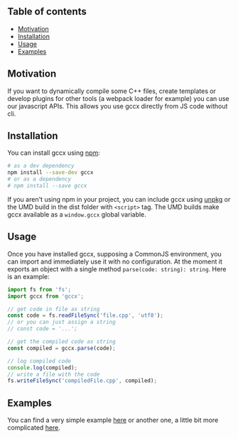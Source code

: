 ## Table of contents

- [Motivation](#motivation)
- [Installation](#installation)
- [Usage](#usage)
- [Examples](#examples)

## Motivation

If you want to dynamically compile some C++ files, create templates or develop plugins for other tools (a webpack loader for example) you can use our javascript APIs. This allows you use gccx directly from JS code without cli.

## Installation

You can install gccx using [npm](https://www.npmjs.com/package/gccx):

```bash
# as a dev dependency
npm install --save-dev gccx
# or as a dependency
# npm install --save gccx
```

If you aren't using npm in your project, you can include gccx using [unpkg](https://unpkg.com/gccx/) or the UMD build in the dist folder with `<script>` tag. The UMD builds make gccx available as a `window.gccx` global variable.

## Usage

Once you have installed gccx, supposing a CommonJS environment, you can import and immediately use it with no configuration. At the moment it exports an object with a single method `parse(code: string): string`. Here is an example:

```js
import fs from 'fs';
import gccx from 'gccx';

// get code in file as string
const code = fs.readFileSync('file.cpp', 'utf8');
// or you can just assign a string
// const code = '...';

// get the compiled code as string
const compiled = gccx.parse(code);

// log compiled code
console.log(compiled);
// write a file with the code
fs.writeFileSync('compiledFile.cpp', compiled);
```

## Examples

You can find a very simple example [here](https://github.com/mbasso/gccx/tree/master/examples/javascript) or another one, a little bit more complicated [here](https://github.com/mbasso/gccx/tree/master/examples/templates).
